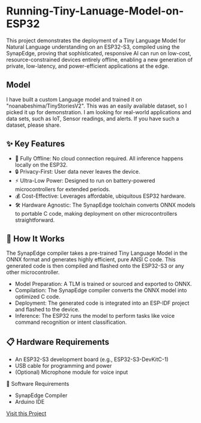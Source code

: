 # Running-Tiny-Lanuage-Model-on-ESP32
This project demonstrates the deployment of a Tiny Language Model for Natural Language understanding on an ESP32-S3, compiled using the SynapEdge, proving that sophisticated, responsive AI can run on low-cost, resource-constrained devices entirely offline, enabling a new generation of private, low-latency, and power-efficient applications at the edge.

## Model
I have built a custom Language model and trained it on "noanabeshima/TinyStoriesV2". This was an easily available dataset, so I picked it up for demonstration. I am looking for real-world applications and data sets, such as IoT, Sensor readings, and alerts. If you have such a dataset, please share.

## ✨ Key Features
 - 🛜 Fully Offline: No cloud connection required. All inference happens locally on the ESP32.
 - 🔒 Privacy-First: User data never leaves the device.
 - ⚡ Ultra-Low Power: Designed to run on battery-powered microcontrollers for extended periods.
 - 💰 Cost-Effective: Leverages affordable, ubiquitous ESP32 hardware.
 - 🛠️ Hardware Agnostic: The SynapEdge toolchain converts ONNX models to portable C code, making deployment on other microcontrollers straightforward.

## 🚀 How It Works
The SynapEdge compiler takes a pre-trained Tiny Language Model in the ONNX format and generates highly efficient, pure ANSI C code. This generated code is then compiled and flashed onto the ESP32-S3 or any other microcontroller.
- Model Preparation: A TLM is trained or sourced and exported to ONNX.
- Compilation: The SynapEdge compiler converts the ONNX model into optimized C code.
- Deployment: The generated code is integrated into an ESP-IDF project and flashed to the device.
- Inference: The ESP32 runs the model to perform tasks like voice command recognition or intent classification.

## 📋 Hardware Requirements
- An ESP32-S3 development board (e.g., ESP32-S3-DevKitC-1)
- USB cable for programming and power
- (Optional) Microphone module for voice input

🧩 Software Requirements
- SynapEdge Compiler
- Arduino IDE

<a href="https://www.hackster.io/asadshafi5/run-tiny-language-model-on-esp32-8b5dd8"> Visit this Project</a>

